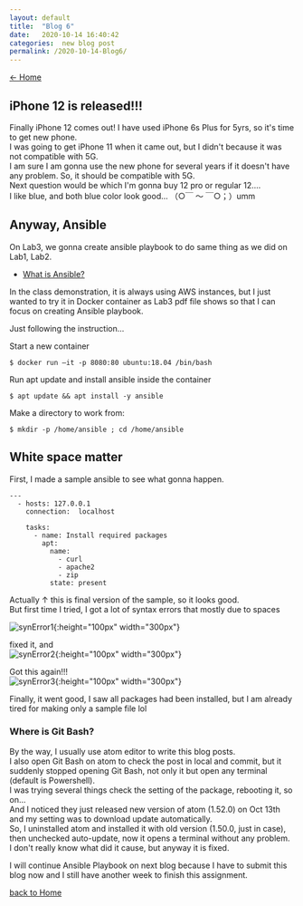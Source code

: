 ```yaml
---
layout: default
title:  "Blog 6"
date:   2020-10-14 16:40:42
categories:  new blog post
permalink: /2020-10-14-Blog6/
---
```

[<- Home](https://keiyamo.github.io/)

## iPhone 12 is released!!!
Finally iPhone 12 comes out! I have used iPhone 6s Plus for 5yrs, so it's time to get new phone.  
I was going to get iPhone 11 when it came out, but I didn't because it was not compatible with 5G.  
I am sure I am gonna use the new phone for several years if it doesn't have any problem.  So, it should be compatible with 5G.  
Next question would be which I'm gonna buy 12 pro or regular 12....  
I like blue, and both blue color look good... （○￣ ～ ￣○；）umm  


## Anyway, Ansible
On Lab3, we gonna create ansible playbook to do same thing as we did on Lab1, Lab2.
  - [What is Ansible?](https://opensource.com/resources/what-ansible)  

In the class demonstration, it is always using AWS instances, but I just wanted to try it in Docker container as Lab3 pdf file shows so that I can focus on creating Ansible playbook.

Just following the instruction...  

Start a new container
```
$ docker run –it -p 8080:80 ubuntu:18.04 /bin/bash
```

Run apt update and install ansible inside the container
```
$ apt update && apt install -y ansible
```

Make a directory to work from:  
```
$ mkdir -p /home/ansible ; cd /home/ansible
```


## White space matter

First, I made a sample ansible to see what gonna happen.
```
---
  - hosts: 127.0.0.1
    connection:  localhost

    tasks:
      - name: Install required packages
        apt:
          name:
            - curl
            - apache2
            - zip
          state: present
```

Actually ↑ this is final version of the sample, so it looks good.  
But first time I tried, I got a lot of syntax errors that mostly due to spaces

![synError1](https://user-images.githubusercontent.com/69828773/96195227-1795a880-0f01-11eb-9c1a-5841450e0ffa.png){:height="100px" width="300px"}

fixed it, and  
![synError2](https://user-images.githubusercontent.com/69828773/96195228-1795a880-0f01-11eb-99a8-59df984ed985.png){:height="100px" width="300px"}

Got this again!!!  
![synError3](https://user-images.githubusercontent.com/69828773/96195229-182e3f00-0f01-11eb-8172-170904b8859a.png){:height="100px" width="300px"}  

Finally, it went good, I saw all packages had been installed, but I am already tired for making only a sample file lol     


### Where is Git Bash?  
By the way, I usually use atom editor to write this blog posts.  
I also open Git Bash on atom to check the post in local and commit, but it suddenly stopped opening Git Bash, not only it but open any terminal (default is Powershell).  
I was trying several things check the setting of the package, rebooting it, so on...  
And I noticed they just released new version of atom (1.52.0) on Oct 13th and my setting was to download update automatically.  
So, I uninstalled atom and installed it with old version (1.50.0, just in case), then unchecked auto-update, now it opens a terminal without any problem.  
I don't really know what did it cause, but anyway it is fixed.  


I will continue Ansible Playbook on next blog because I have to submit this blog now and I still have another week to finish this assignment.


[back to Home](https://keiyamo.github.io/)
